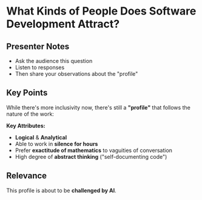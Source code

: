 # What Kinds of People Does Software Development Attract?

## Presenter Notes
- Ask the audience this question
- Listen to responses  
- Then share your observations about the "profile"

## Key Points
While there's more inclusivity now, there's still a **"profile"** that follows the nature of the work:

**Key Attributes:**
- **Logical** & **Analytical**
- Able to work in **silence for hours**
- Prefer **exactitude of mathematics** to vaguities of conversation
- High degree of **abstract thinking** ("self-documenting code")

## Relevance
This profile is about to be **challenged by AI**. 